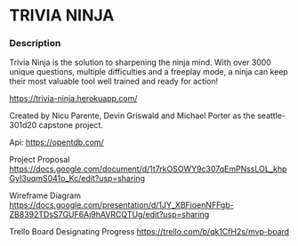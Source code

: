 # **TRIVIA NINJA**

### Description
Trivia Ninja is the solution to sharpening the ninja mind. With over 3000 unique questions, multiple difficulties and a freeplay mode, a ninja can keep their most valuable tool well trained and ready for action!

https://trivia-ninja.herokuapp.com/

Created by Nicu Parente, Devin Griswald and Michael Porter as the seattle-301d20 capstone project.

Api: https://opentdb.com/

Project Proposal
https://docs.google.com/document/d/1t7rkOSOWY9c307qEmPNssLOL_khpGyI3uqmS041o_Kc/edit?usp=sharing

Wireframe Diagram
https://docs.google.com/presentation/d/1JY_XBFioenNFFgb-ZB8392TDsS7GUF6Aj9hAVRCQTUg/edit?usp=sharing

Trello Board Designating Progress
https://trello.com/b/qk1CfH2s/mvp-board
